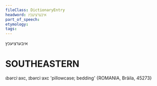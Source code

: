 ```yaml
---
fileClass: DictionaryEntry
headword: איבערציִעכץ
part_of_speech: 
etymology: 
tags: 
---
```

איבערציִעכץ

SOUTHEASTERN
==============

ɩbərciˑaxc, ɪbərciˑaxc 'pillowcase; bedding' {ROMANIA, Brăila, 45273}
